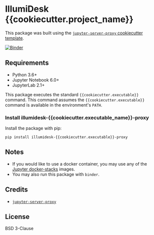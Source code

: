 # IllumiDesk {{cookiecutter.project_name}}

This package was built using the [`jupyter-server-proxy` cookiecutter template](https://github.com/illumidesk/cookiecutter-jupyter-server-proxy).

[![Binder](https://mybinder.org/badge_logo.svg)](https://mybinder.org/v2/gh/{{cookiecutter.github_username}}/jupyter-{{cookiecutter.executable}}-proxy/main?urlpath={{cookiecutter.executable}})

## Requirements

- Python 3.6+
- Jupyter Notebook 6.0+
- JupyterLab 2.1+

This package executes the standard `{{cookiecutter.executable}}` command. This command assumes the `{{cookiecutter.executable}}` command is available in the environment's `PATH`.

### Install illumidesk-{{cookiecutter.executable_name}}-proxy

Install the package with pip:

```
pip install illumidesk-{{cookiecutter.executable}}-proxy
```

## Notes

- If you would like to use a docker container, you may use any of the [Jupyter docker-stacks](https://jupyter-docker-stacks.readthedocs.io/en/latest/) images.
- You may also run this package with `binder`.

## Credits

- [`jupyter-server-proxy`](https://github.com/jupyterhub/jupyter-server-proxy)

## License

BSD 3-Clause
